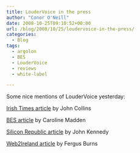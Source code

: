 ```yaml
---
title: LouderVoice in the press
author: "Conor O'Neill"
date: 2008-10-25T09:10:52+00:00
url: /blog/2008/10/25/loudervoice-in-the-press/
categories:
  - Blog
tags:
  - argolon
  - BES
  - LouderVoice
  - reviews
  - white-label

---
```

Some nice mentions of LouderVoice yesterday:

[Irish Times article][1] by John Collins

[BES article][2] by Caroline Madden

[Silicon Republic article][3] by John Kennedy

[Web2Ireland article][4] by Fergus Burns

 [1]: http://www.irishtimes.com/newspaper/finance/2008/1024/1224715113215.html
 [2]: http://www.irishtimes.com/newspaper/finance/2008/1024/1224715113196.html
 [3]: http://www.siliconrepublic.com/news/article/11661/new-media/online-customer-reviews-integral-to-e-commerce-success
 [4]: http://www.web2ireland.org/2008/10/24/irish-technology-start-ups-face-funding-hurdles/